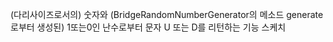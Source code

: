 (다리사이즈로서의) 숫자와 (BridgeRandomNumberGenerator의 메소드 generate로부터 생성된) 1또는0인 난수로부터 문자 U 또는 D를 리턴하는 기능 스케치
